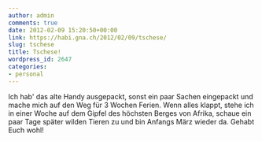```yaml
---
author: admin
comments: true
date: 2012-02-09 15:20:50+00:00
link: https://habi.gna.ch/2012/02/09/tschese/
slug: tschese
title: Tschese!
wordpress_id: 2647
categories:
- personal
---
```


Ich hab' das alte Handy ausgepackt, sonst ein paar Sachen eingepackt und mache mich auf den Weg für 3 Wochen Ferien. Wenn alles klappt, stehe ich in einer Woche auf dem Gipfel des höchsten Berges von Afrika, schaue ein paar Tage später wilden Tieren zu und bin Anfangs März wieder da. Gehabt Euch wohl!
